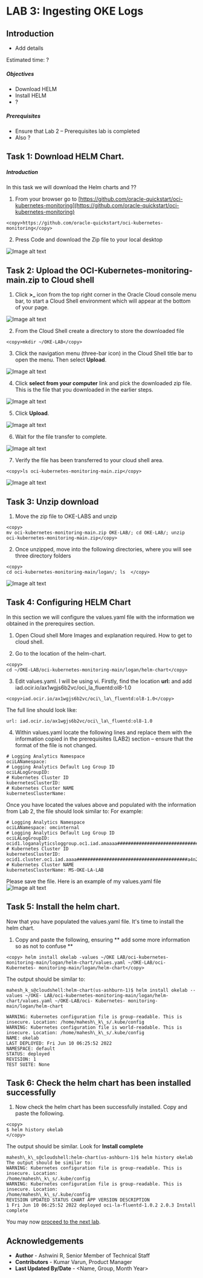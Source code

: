 
# LAB 3: Ingesting OKE Logs

## Introduction

*   Add details

Estimated time: ?  

##### Objectives

*   Download HELM
*   Install HELM
*   ?




##### Prerequisites

*   Ensure that Lab 2 – Prerequisites lab is completed
*   Also ?



## Task 1: Download HELM Chart.



##### Introduction

In this task we will download the Helm charts and ??  

1.  From your browser go to [https://github.com/oracle-quickstart/oci-kubernetes-monitoring](https://github.com/oracle-quickstart/oci-kubernetes-monitoring)

```
<copy>https://github.com/oracle-quickstart/oci-kubernetes-monitoring</copy>
```

2.  Press Code and download the Zip file to your local desktop

![Image alt text](images/11.jpg "Image title")


## Task 2: Upload the OCI-Kubernetes-monitoring-main.zip to Cloud shell

1.  Click **\>\_** icon from the top right corner in the Oracle Cloud console menu bar, to start a Cloud Shell environment which will appear at the bottom of your page.

![Image alt text](images/12.jpg "Image title")

2.  From the Cloud Shell create a directory to store the downloaded file
```
<copy>mkdir ~/OKE-LAB</copy>  
```
3.  Click the navigation menu (three-bar icon) in the Cloud Shell title bar to open the menu. Then select **Upload**.

![Image alt text](images/14.jpg "Image title")

4.  Click **select from your computer** link and pick the downloaded zip file. This is the file that you downloaded in the earlier steps.


![Image alt text](images/15.jpg "Image title")  


5.  Click **Upload**.

![Image alt text](images/16.jpg "Image title")


6.  Wait for the file transfer to complete.

![Image alt text](images/17.jpg "Image title")


7.  Verify the file has been transferred to your cloud shell area.

```
<copy>ls oci-kubernetes-monitoring-main.zip</copy>  
```

![Image alt text](images/19.jpg "Image title")


## Task 3: Unzip download



1.  Move the zip file to OKE-LABS and unzip

```
<copy>
mv oci-kubernetes-monitoring-main.zip OKE-LAB/; cd OKE-LAB/; unzip oci-kubernetes-monitoring-main.zip</copy>
```

2.  Once unzipped, move into the following directories, where you will see three directory folders
```
<copy>
cd oci-kubernetes-monitoring-main/logan/; ls  </copy>
```
![Image alt text](images/30.jpg "Image title")







## Task 4: Configuring HELM Chart

In this section we will configure the values.yaml file with the information we obtained in the prerequires section.  

1.  Open Cloud shell
More Images and explanation required. How to get to cloud shell.

2.  Go to the location of the helm-chart.
```
<copy>
cd ~/OKE-LAB/oci-kubernetes-monitoring-main/logan/helm-chart</copy>
```

3.  Edit values.yaml.  I will be using vi.  Firstly, find the location **url:**
and add iad.ocir.io/ax1wgjs6b2vc/oci\_la\_fluentd:ol8-1.0
```
<copy>iad.ocir.io/ax1wgjs6b2vc/oci\_la\_fluentd:ol8-1.0</copy>
```
The full line should look like:
```
url: iad.ocir.io/ax1wgjs6b2vc/oci\_la\_fluentd:ol8-1.0
```

4. Within values.yaml locate the following lines and replace them with the information copied in the prerequisites (LAB2) section – ensure that the format of the file is not changed.

```
# Logging Analytics Namespace  
ociLANamespace:
# Logging Analytics Default Log Group ID  
ociLALogGroupID:
# Kubernetes Cluster ID  
kubernetesClusterID:
# Kubernetes Cluster NAME  
kubernetesClusterName:  
```
Once you have located the values above and populated with the information from Lab 2, the file should look similar to:
    For example:  
```
# Logging Analytics Namespace  
ociLANamespace: omcinternal
# Logging Analytics Default Log Group ID  
ociLALogGroupID: ocid1.loganalyticsloggroup.oc1.iad.amaaaa##############################2rgmyei4yr7wybq
# Kubernetes Cluster ID  
kubernetesClusterID: ocid1.cluster.oc1.iad.aaaa#########################################a4n2fzjgqa
# Kubernetes Cluster NAME  
kubernetesClusterName: MS-OKE-LA-LAB  
```

Please save the file.  Here is an example of my values.yaml file  
![Image alt text](images/33.jpg "Image title")

## Task 5: Install the helm chart.

Now that you have populated the values.yaml file. It's time to install the helm chart.  

1.  Copy and paste the following, ensuring ** add some more information so as not to confuse **
```
<copy> helm install okelab -values ~/OKE LAB/oci-kubernetes-monitoring-main/logan/helm-chart/values.yaml ~/OKE-LAB/oci- Kubernetes- monitoring-main/logan/helm-chart</copy>
```

The output should be similar to:  
```
mahesh_k_s@cloudshell:helm-chart(us-ashburn-1)$ helm install okelab --values ~/OKE- LAB/oci-kubernetes-monitoring-main/logan/helm-chart/values.yaml ~/OKE-LAB/oci- Kubernetes- monitoring-main/logan/helm-chart

WARNING: Kubernetes configuration file is group-readable. This is insecure. Location: /home/mahesh\_k\_s/.kube/config  
WARNING: Kubernetes configuration file is world-readable. This is insecure. Location: /home/mahesh\_k\_s/.kube/config  
NAME: okelab  
LAST DEPLOYED: Fri Jun 10 06:25:52 2022  
NAMESPACE: default  
STATUS: deployed  
REVISION: 1  
TEST SUITE: None  
```

## Task 6: Check the helm chart has been installed successfully


1. Now check the helm chart has been successfully installed. Copy and paste the following.  
```
<copy>
$ helm history okelab
</copy>
```

The output should be similar. Look for **Install complete**
```
mahesh\_k\_s@cloudshell:helm-chart(us-ashburn-1)$ helm history okelab  
The output should be similar to:  
WARNING: Kubernetes configuration file is group-readable. This is insecure. Location:  
/home/mahesh\_k\_s/.kube/config  
WARNING: Kubernetes configuration file is group-readable. This is insecure. Location:  
/home/mahesh\_k\_s/.kube/config  
REVISION UPDATED STATUS CHART APP VERSION DESCRIPTION  
1 Fri Jun 10 06:25:52 2022 deployed oci-la-fluentd-1.0.2 2.0.3 Install complete
```

You may now [proceed to the next lab](#next).


## Acknowledgements
* **Author** - Ashwini R, Senior Member of Technical Staff
* **Contributors** -  Kumar Varun, Product Manager
* **Last Updated By/Date** - <Name, Group, Month Year>
